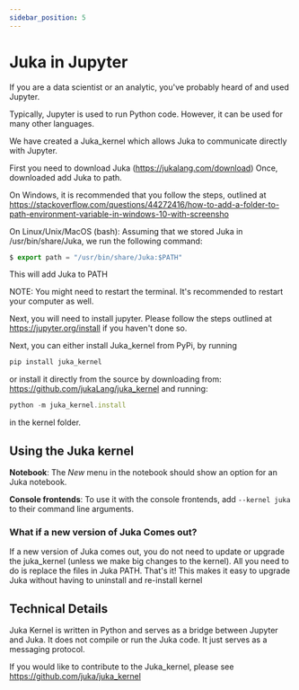 ```yaml
---
sidebar_position: 5
---
```


# Juka in Jupyter

If you are a data scientist or an analytic, you've probably
heard of and used Jupyter.

Typically, Jupyter is used to run Python code. However,
it can be used for many other languages.

We have created a Juka_kernel which allows Juka to communicate
directly with Jupyter.

First you need to download Juka (https://jukalang.com/download)
Once, downloaded add Juka to path.

On Windows, it is recommended that you follow the steps, outlined
at https://stackoverflow.com/questions/44272416/how-to-add-a-folder-to-path-environment-variable-in-windows-10-with-screensho

On Linux/Unix/MacOS (bash):
Assuming that we stored Juka in /usr/bin/share/Juka,
we run the following command:
```jsx
$ export path = "/usr/bin/share/Juka:$PATH"
```
This will add Juka to PATH

NOTE: You might need to restart the terminal. It's recommended
to restart your computer as well.

Next, you will need to install jupyter. Please follow the steps
outlined at https://jupyter.org/install if you haven't done so.

Next, you can either install Juka_kernel from PyPi,
by running 
```jsx
pip install juka_kernel
```
or install it directly from the source by downloading from:
https://github.com/jukaLang/juka_kernel
and running:
```jsx
python -m juka_kernel.install 
```
in the kernel folder.

## Using the Juka kernel

**Notebook**: The *New* menu in the notebook should show an option for an Juka notebook.

**Console frontends**: To use it with the console frontends, add ``--kernel juka`` to
their command line arguments.

### What if a new version of Juka Comes out?
If a new version of Juka comes out, you do not need to
update or upgrade the juka_kernel (unless we make big changes
to the kernel). All you need to do is replace the files in
Juka PATH. That's it! This makes it easy to upgrade Juka
without having to uninstall and re-install kernel

## Technical Details
Juka Kernel is written in Python and serves as a bridge between
Jupyter and Juka. It does not compile or run the Juka code. It
just serves as a messaging protocol.

If you would like to contribute to the Juka_kernel, please
see https://github.com/juka/juka_kernel